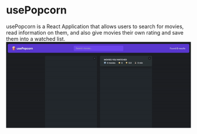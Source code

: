 # usePopcorn

usePopcorn is a React Application that allows users to search for movies, read information on them, and also give movies their own rating and save them into a watched list.
![Demo](./src/demo.gif)
